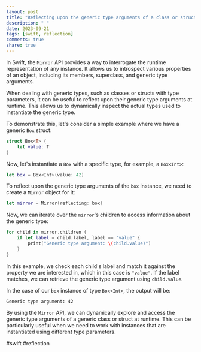 ```yaml
---
layout: post
title: "Reflecting upon the generic type arguments of a class or struct using Swift Mirror API"
description: " "
date: 2023-09-21
tags: [swift, reflection]
comments: true
share: true
---
```


In Swift, the `Mirror` API provides a way to interrogate the runtime representation of any instance. It allows us to introspect various properties of an object, including its members, superclass, and generic type arguments.

When dealing with generic types, such as classes or structs with type parameters, it can be useful to reflect upon their generic type arguments at runtime. This allows us to dynamically inspect the actual types used to instantiate the generic type.

To demonstrate this, let's consider a simple example where we have a generic `Box` struct:

```swift
struct Box<T> {
    let value: T
}
```

Now, let's instantiate a `Box` with a specific type, for example, a `Box<Int>`:

```swift
let box = Box<Int>(value: 42)
```

To reflect upon the generic type arguments of the `box` instance, we need to create a `Mirror` object for it:

```swift
let mirror = Mirror(reflecting: box)
```

Now, we can iterate over the `mirror`'s children to access information about the generic type:

```swift
for child in mirror.children {
    if let label = child.label, label == "value" {
        print("Generic type argument: \(child.value)")
    }
}
```

In this example, we check each child's label and match it against the property we are interested in, which in this case is `"value"`. If the label matches, we can retrieve the generic type argument using `child.value`.

In the case of our `box` instance of type `Box<Int>`, the output will be:

```
Generic type argument: 42
```

By using the `Mirror` API, we can dynamically explore and access the generic type arguments of a generic class or struct at runtime. This can be particularly useful when we need to work with instances that are instantiated using different type parameters.

#swift #reflection
